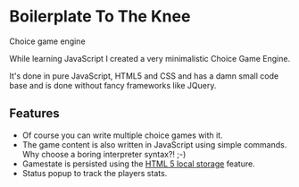 # Boilerplate To The Knee
Choice game engine

While learning JavaScript I created a very minimalistic Choice Game Engine.

It's done in pure JavaScript, HTML5 and CSS and has a damn small code base and is done without fancy frameworks like JQuery.

## Features

* Of course you can write multiple choice games with it.
* The game content is also written in JavaScript using simple commands. Why choose a boring interpreter syntax?! ;-)
* Gamestate is persisted using the [HTML 5 local storage](https://www.w3schools.com/html/html5_webstorage.asp) feature.
* Status popup to track the players stats.
